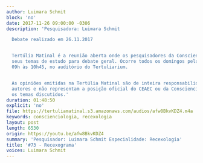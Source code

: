 ```yaml
---
author: Luimara Schmit
block: 'no'
date: 2017-11-26 09:00:00 -0306
description: 'Pesquisadora: Luimara Schmit

  Debate realizado em 26.11.2017


  Tertúlia Matinal é a reunião aberta onde os pesquisadores da Conscienciologia apresentam
  seus temas de estudo para debate geral. Ocorre todos os domingos pela manhã, das
  09h às 10h45, no auditório do Tertuliarium.


  As opiniões emitidas na Tertúlia Matinal são de inteira responsabilidade de seus
  autores e não representam a posição oficial do CEAEC ou da Conscienciologia sobre
  os temas discutidos.'
duration: 01:48:50
explicit: 'no'
file: https://tertuliamatinal.s3.amazonaws.com/audios/afw8BkvKDZ4.m4a
keywords: conscienciologia, recexologia
layout: post
length: 6530
origin: https://youtu.be/afw8BkvKDZ4
summary: 'Pesquisador: Luimara Schmit Especialidade: Recexologia'
title: '#73 - Recexograma'
voices: Luimara Schmit
---
```

